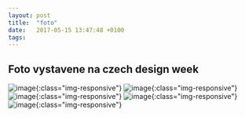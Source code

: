```yaml
---
layout: post
title:  "foto"
date:   2017-05-15 13:47:48 +0100
tags: 
---
```

## Foto vystavene na czech design week

![image](https://scontent-vie1-1.xx.fbcdn.net/v/t31.0-8/17493053_1255176001244500_1920204903880176797_o.jpg?oh=a326be6dd9b447429f999434a3b7cd05&oe=59B7A3E0){:class="img-responsive"}
![image](https://scontent-vie1-1.xx.fbcdn.net/v/t31.0-8/s960x960/17157642_1245556352206465_171299858940404440_o.jpg?oh=15cb72cedd5bcc29c27a59efc5aee388&oe=59B83F5F){:class="img-responsive"}
![image](https://scontent-vie1-1.xx.fbcdn.net/v/t31.0-8/s960x960/17349704_1246824578746309_3888314538325874449_o.jpg?oh=2d43774e7d78ee81313e8daf79a1814a&oe=59AF4294){:class="img-responsive"}
![image](https://scontent-vie1-1.xx.fbcdn.net/v/t31.0-8/s960x960/17349590_1248156915279742_782153805940393242_o.jpg?oh=1f03a302e6ca5c088664bbc334008ed1&oe=59AE326A){:class="img-responsive"}
![image](https://scontent-vie1-1.xx.fbcdn.net/v/t31.0-8/15975210_1192845220810912_1125498278808588984_o.jpg?oh=df3514446dd642b167e535f3ae273bad&oe=597A4E97){:class="img-responsive"}